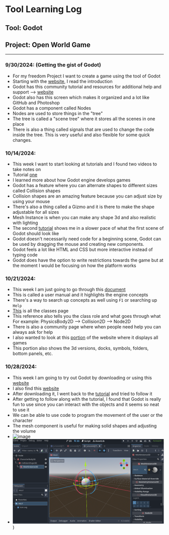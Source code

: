# Tool Learning Log

## Tool: **Godot**

## Project: **Open World Game**

---

### 9/30/2024: (Getting the gist of Godot)
* For my freedom Project I want to create a game using the tool of Godot
* Starting with the [website](https://docs.godotengine.org/en/stable/getting_started/introduction/introduction_to_godot.html), I read the introduction
* Godot has this community tutorial and resources for additional help and support --> [website](https://docs.godotengine.org/en/stable/community/tutorials.html#doc-community-tutorials)
* Godot also has this screen which makes it organized and a lot like GitHub and Photoshop
* Godot has a component called Nodes
* Nodes are used to store things in the "tree"
* The tree is called a "scene tree" where it stores all the scenes in one place
* There is also a thing called signals that are used to change the code inside the tree. This is very useful and also flexible for some quick changes.

### 10/14/2024:
* This week I want to start looking at tutorials and I found two videos to take notes on
* Tutorial [one](https://www.youtube.com/watch?v=QKgTZWbwD1U&t=10s)
* I learned more about how Godot engine develops games
* Godot has a feature where you can alternate shapes to different sizes called Collision shapes
* Collision shapes are an amazing feature because you can adjust size by using your mouse
* There's also a thing called a Gizmo and it is there to make the shape adjustable for all sizes
* Mesh Instance is when you can make any shape 3d and also realistic with lighting
* The second [tutorial](https://www.youtube.com/watch?v=ntYjl_obUDo&list=PL9FzW-m48fn1iR6WL4mjXtGi8P4TaPIAp) shows me in a slower pace of what the first scene of Godot should look like
* Godot doesn't necessarily need code for a beginning scene, Godot can be used by dragging the mouse and creating new components.
* Godot feels a lot like HTML and CSS but more interactive instead of typing code
* Godot does have the option to write restrictions towards the game but at the moment I would be focusing on how the platform works

### 10/21/2024:
* This week I am just going to go through this [document](https://docs.godotengine.org/en/stable/getting_started/introduction/learning_new_features.html)
* This is called a user manual and it highlights the engine concepts
* There's a way to search up concepts as well using `F1` or searching up `Help`
* [This](https://docs.godotengine.org/en/stable/classes/index.html#doc-class-reference) is all the classes page
* This reference also tells you the class role and what goes through what  
For example: PhysicsBody2D --> Collision2D --> Node2D 
* There is also a community page where when people need help you can always ask for help
* I also wanted to look at this [portion](https://docs.godotengine.org/en/stable/getting_started/introduction/first_look_at_the_editor.html) of the website where it displays all games
* This portion also shows the 3d versions, docks, symbols, folders, bottom panels, etc. 

### 10/28/2024:
* This week I am going to try out Godot by downloading or using this [website](https://godotengine.org/download/windows/)
* I also find this [website](https://docs.godotengine.org/en/stable/getting_started/first_3d_game/index.html)
* After downloading it, I went back to the [tutorial](https://www.youtube.com/watch?v=QKgTZWbwD1U&t=10s) and tried to follow it
* After getting to follow along with the tutorial, I found that Godot is really fun to use since you can interact with the objects and it seems so neat to use it
* We can be able to use code to program the movement of the user or the character
* The mesh component is useful for making solid shapes and adjusting the volume
* ![image]((https://github.com/shellyw8542/apcsa-freedom-project/blob/main/Screenshot%202024-10-27%20182159.png))
* ![image](https://github.com/shellyw8542/apcsa-freedom-project/blob/main/Screenshot%202024-10-27%20182845.png))

  



<!-- 
* Links you used today (websites, videos, etc)
* Things you tried, progress you made, etc
* Challenges, a-ha moments, etc
* Questions you still have
* What you're going to try next
-->
